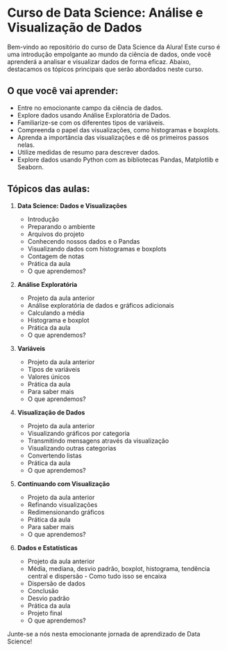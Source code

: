 # Curso de Data Science: Análise e Visualização de Dados

Bem-vindo ao repositório do curso de Data Science da Alura! Este curso é uma introdução empolgante ao mundo da ciência de dados, onde você aprenderá a analisar e visualizar dados de forma eficaz. Abaixo, destacamos os tópicos principais que serão abordados neste curso.

## O que você vai aprender:

- Entre no emocionante campo da ciência de dados.
- Explore dados usando Análise Exploratória de Dados.
- Familiarize-se com os diferentes tipos de variáveis.
- Compreenda o papel das visualizações, como histogramas e boxplots.
- Aprenda a importância das visualizações e dê os primeiros passos nelas.
- Utilize medidas de resumo para descrever dados.
- Explore dados usando Python com as bibliotecas Pandas, Matplotlib e Seaborn.

## Tópicos das aulas:

1. **Data Science: Dados e Visualizações**
   - Introdução
   - Preparando o ambiente
   - Arquivos do projeto
   - Conhecendo nossos dados e o Pandas
   - Visualizando dados com histogramas e boxplots
   - Contagem de notas
   - Prática da aula
   - O que aprendemos?

2. **Análise Exploratória**
   - Projeto da aula anterior
   - Análise exploratória de dados e gráficos adicionais
   - Calculando a média
   - Histograma e boxplot
   - Prática da aula
   - O que aprendemos?

3. **Variáveis**
   - Projeto da aula anterior
   - Tipos de variáveis
   - Valores únicos
   - Prática da aula
   - Para saber mais
   - O que aprendemos?

4. **Visualização de Dados**
   - Projeto da aula anterior
   - Visualizando gráficos por categoria
   - Transmitindo mensagens através da visualização
   - Visualizando outras categorias
   - Convertendo listas
   - Prática da aula
   - O que aprendemos?

5. **Continuando com Visualização**
   - Projeto da aula anterior
   - Refinando visualizações
   - Redimensionando gráficos
   - Prática da aula
   - Para saber mais
   - O que aprendemos?

6. **Dados e Estatísticas**
   - Projeto da aula anterior
   - Média, mediana, desvio padrão, boxplot, histograma, tendência central e dispersão - Como tudo isso se encaixa
   - Dispersão de dados
   - Conclusão
   - Desvio padrão
   - Prática da aula
   - Projeto final
   - O que aprendemos?

Junte-se a nós nesta emocionante jornada de aprendizado de Data Science!
